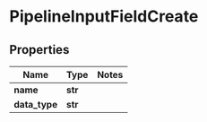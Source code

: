 # PipelineInputFieldCreate

## Properties
Name | Type | Notes
------------ | ------------- | -------------
**name** | **str** | 
**data_type** | **str** | 


